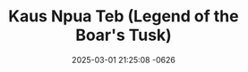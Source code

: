 ---
layout: movie-video-data
date: 2025-03-01 21:25:08 -0626
categories: movie

# Site Attributes
title: "Kaus Npua Teb (Legend of the Boar's Tusk)"
permalink: "/movie/Kaus_Npua_Teb_(Legend_of_the_Boar's_Tusk)"

# Movie Attributes
synopsis: "'The Boar's Tusk' is a legendary story that took place in the Black Mountain, located on the borders of China, Vietnam, and Laos. There was a boar that was very immune, and nobody could kill it. A rich Chinese man offered Ther Pa Chong (the head of the Black Mountain village) a jar of silver bars, a bowl of opium, and two logs of cloth for the boar and its tusks. There was a poor family named Pao Nga who lived in the southern part of that village. He had two sons—one named Tou Kao, 12 years old, and the other named Tou Pheng, one month old. The villagers always disliked Pao Nga's family. After Pa Chong learned that Pao Nga had the boar tusks, he commanded a group of men to force Pao Nga to hand them over. Pao Nga gave the tusks to his two sons and told them to run away before the men came. Please continue to see what kind of revenge and what kind of fighting would happen after the death of these two orphans' parents."
producer: "Keeb Kwm Production, XibXub Hmong Production"
director: "Kue Lee"
writer: "Kue Lee"
video_link: "https://youtu.be/Kr8HlYcseP8?si=HsQosoUWYJqaiysc"
genre: "Historical Romance Action"
year: "2012"
release_type: "DVD"
storage: "Private"
thumbnail: "/assets/images/movie_thumbnails/Kaus Npua Teb.jpeg"
publishing_company: "Keeb Kwm Production, XibXub Hmong Production"

# Sequels + Parts
base_movie: ""
total_parts: 
sequel: ""

# Movie Cast
cast:
- name: "Kwm Lis"
- name: "Keem Lee"
- name: "Mea Hang"
- name: "Pakou Her"
- name: "Ger Yang"
- name: "Master Pao Yang"
---